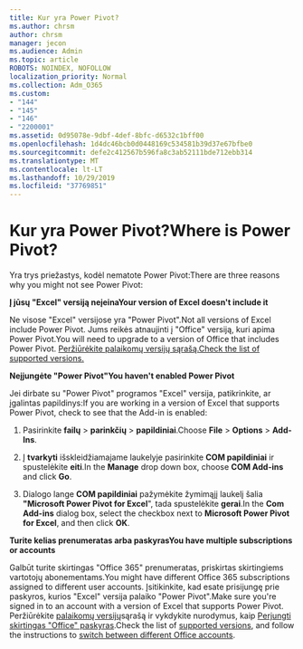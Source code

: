 ```yaml
---
title: Kur yra Power Pivot?
ms.author: chrsm
author: chrsm
manager: jecon
ms.audience: Admin
ms.topic: article
ROBOTS: NOINDEX, NOFOLLOW
localization_priority: Normal
ms.collection: Adm_O365
ms.custom:
- "144"
- "145"
- "146"
- "2200001"
ms.assetid: 0d95078e-9dbf-4def-8bfc-d6532c1bff00
ms.openlocfilehash: 1d4dc46bcb0d0448169c534581b39d37e67bfbe0
ms.sourcegitcommit: defe2c412567b596fa8c3ab52111bde712ebb314
ms.translationtype: MT
ms.contentlocale: lt-LT
ms.lasthandoff: 10/29/2019
ms.locfileid: "37769851"
---
```

# <a name="where-is-power-pivot"></a><span data-ttu-id="3bec9-102">Kur yra Power Pivot?</span><span class="sxs-lookup"><span data-stu-id="3bec9-102">Where is Power Pivot?</span></span>

<span data-ttu-id="3bec9-103">Yra trys priežastys, kodėl nematote Power Pivot:</span><span class="sxs-lookup"><span data-stu-id="3bec9-103">There are three reasons why you might not see Power Pivot:</span></span>
  
<span data-ttu-id="3bec9-104">**Į jūsų "Excel" versiją neįeina**</span><span class="sxs-lookup"><span data-stu-id="3bec9-104">**Your version of Excel doesn't include it**</span></span>
  
<span data-ttu-id="3bec9-105">Ne visose "Excel" versijose yra "Power Pivot".</span><span class="sxs-lookup"><span data-stu-id="3bec9-105">Not all versions of Excel include Power Pivot.</span></span> <span data-ttu-id="3bec9-106">Jums reikės atnaujinti į "Office" versiją, kuri apima Power Pivot.</span><span class="sxs-lookup"><span data-stu-id="3bec9-106">You will need to upgrade to a version of Office that includes Power Pivot.</span></span> [<span data-ttu-id="3bec9-107">Peržiūrėkite palaikomų versijų sąrašą.</span><span class="sxs-lookup"><span data-stu-id="3bec9-107">Check the list of supported versions.</span></span>](https://support.office.com/article/aa64e217-4b6e-410b-8337-20b87e1c2a4b.aspx)
  
<span data-ttu-id="3bec9-108">**Neįjungėte "Power Pivot"**</span><span class="sxs-lookup"><span data-stu-id="3bec9-108">**You haven't enabled Power Pivot**</span></span>
  
<span data-ttu-id="3bec9-109">Jei dirbate su "Power Pivot" programos "Excel" versija, patikrinkite, ar įgalintas papildinys:</span><span class="sxs-lookup"><span data-stu-id="3bec9-109">If you are working in a version of Excel that supports Power Pivot, check to see that the Add-in is enabled:</span></span>
  
1. <span data-ttu-id="3bec9-110">Pasirinkite **failų** \> **parinkčių** \> **papildiniai**.</span><span class="sxs-lookup"><span data-stu-id="3bec9-110">Choose **File** \> **Options** \> **Add-Ins**.</span></span>

2. <span data-ttu-id="3bec9-111">Į **tvarkyti** išskleidžiamajame laukelyje pasirinkite **COM papildiniai** ir spustelėkite **eiti**.</span><span class="sxs-lookup"><span data-stu-id="3bec9-111">In the **Manage** drop down box, choose **COM Add-ins** and click **Go**.</span></span>

3. <span data-ttu-id="3bec9-112">Dialogo lange **COM papildiniai** pažymėkite žymimąjį laukelį šalia **"Microsoft Power Pivot for Excel**", tada spustelėkite **gerai**.</span><span class="sxs-lookup"><span data-stu-id="3bec9-112">In the **Com Add-ins** dialog box, select the checkbox next to **Microsoft Power Pivot for Excel**, and then click **OK**.</span></span>

<span data-ttu-id="3bec9-113">**Turite kelias prenumeratas arba paskyras**</span><span class="sxs-lookup"><span data-stu-id="3bec9-113">**You have multiple subscriptions or accounts**</span></span>
  
<span data-ttu-id="3bec9-114">Galbūt turite skirtingas "Office 365" prenumeratas, priskirtas skirtingiems vartotojų abonementams.</span><span class="sxs-lookup"><span data-stu-id="3bec9-114">You might have different Office 365 subscriptions assigned to different user accounts.</span></span> <span data-ttu-id="3bec9-115">Įsitikinkite, kad esate prisijungę prie paskyros, kurios "Excel" versija palaiko "Power Pivot".</span><span class="sxs-lookup"><span data-stu-id="3bec9-115">Make sure you're signed in to an account with a version of Excel that supports Power Pivot.</span></span> <span data-ttu-id="3bec9-116">Peržiūrėkite [palaikomų versijų](https://support.office.com/article/aa64e217-4b6e-410b-8337-20b87e1c2a4b.aspx)sąrašą ir vykdykite nurodymus, kaip [Perjungti skirtingas "Office" paskyras](https://support.office.com/article/b9582171-fd1f-4284-9846-bdd72bb28426.aspx#BKMK_WebSwitchAccounts).</span><span class="sxs-lookup"><span data-stu-id="3bec9-116">Check the list of [supported versions](https://support.office.com/article/aa64e217-4b6e-410b-8337-20b87e1c2a4b.aspx), and follow the instructions to [switch between different Office accounts](https://support.office.com/article/b9582171-fd1f-4284-9846-bdd72bb28426.aspx#BKMK_WebSwitchAccounts).</span></span>
